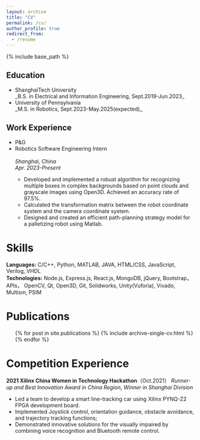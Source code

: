 ```yaml
---
layout: archive
title: "CV"
permalink: /cv/
author_profile: true
redirect_from:
  - /resume
---
```


{% include base_path %}

<h2>Education</h2>
<ul>
  <li>ShanghaiTech University</li>
    _B.S. in Electrical and Information Engineering, Sept.2019-Jun.2023_
  <li>University of Pennsylvania</li>
    _M.S. in Robotics, Sept.2023-May.2025(expected)_
</ul>


<h2>Work Experience</h2>
<!-- ====== -->
<ul>
  <li>P&G</li> 
  <li>Robotics Software Engineering Intern</li>
  <br>
  <em>Shanghai, China</em>
  <br>
  <em>Apr. 2023-Present</em>
  <ul>
    <li>Developed and implemented a robust algorithm for recognizing multiple boxes in complex backgrounds based on point clouds and grayscale images using Open3D. Achieved an accuracy rate of 97.5%.</li>
    <li>Calculated the transformation matrix between the robot coordinate system and the camera coordinate system.</li>
    <li>Designed and created an efficient path-planning strategy model for a palletizing robot using Matlab.</li>
  </ul>
</ul>

Skills
======
**Languages:** C/C++, Python, MATLAB, JAVA, HTML/CSS, JavaScript, Verilog, VHDL
<br>
**Technologies:** Node.js, Express.js, React.js, MongoDB, jQuery, Bootstrap， APIs， OpenCV, Qt, Open3D, Git, Solidworks, Unity(Vuforia), Vivado, Multism, PSIM

Publications
======
  <ul>{% for post in site.publications %}
    {% include archive-single-cv.html %}
  {% endfor %}</ul>
  
<!-- Talks
======
  <ul>{% for post in site.talks %}
    {% include archive-single-talk-cv.html %}
  {% endfor %}</ul> -->
  
<!-- Teaching
======
  <ul>{% for post in site.teaching %}
    {% include archive-single-cv.html %}
  {% endfor %}</ul> -->
  
Competition Experience
======
**2021 Xilinx China Women in Technology Hackathon**（Oct.2021）
_Runner-up and Best Innovation Award in China Region, Winner in Shanghai Division_
  * Led a team to develop a smart line-tracking car using Xilinx PYNQ-Z2 FPGA development board.
  * Implemented Joystick control, orientation guidance, obstacle avoidance, and trajectory tracking functions;
  * Demonstrated innovative solutions for the visually impaired by combining voice recognition and Bluetooth remote control.